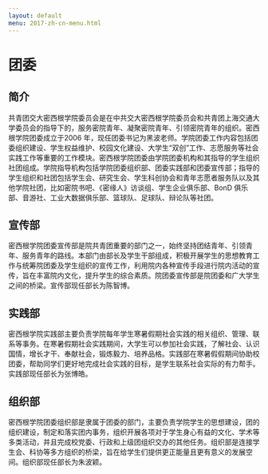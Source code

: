 ```yaml
---
layout: default
menu: 2017-zh-cn-menu.html
---
```


# 团委

## 简介

共青团交大密西根学院委员会是在中共交大密西根学院委员会和共青团上海交通大学委员会的指导下的，服务密院青年、凝聚密院青年、引领密院青年的组织。密西根学院团委成立于2006 年，现任团委书记为黑波老师。学院团委工作内容包括团委组织建设、学生权益维护、校园文化建设、大学生“双创”工作、志愿服务等社会实践工作等重要的工作模块。密西根学院团委由学院团委机构和其指导的学生组织社团组成。学院指导机构包括学院团委组织部、团委实践部和团委宣传部；指导的学生组织和社团包括学生会、研究生会、学生科创协会和青年志愿者服务队以及其他学院社团，比如密院书吧、《密缘人》访谈组、学生企业俱乐部、BonD 俱乐部、音游社、工业大数据俱乐部、篮球队、足球队、辩论队等社团。

## 宣传部

密西根学院团委宣传部是院共青团重要的部门之一，始终坚持团结青年、引领青年、服务青年的路线。本部门由部长及学生干部组成，积极开展学生的思想教育工作与统筹院团委及学生组织的宣传工作，利用院内各种宣传手段进行院内活动的宣传，旨在丰富院内文化，提升学生的综合素质。院团委宣传部是院团委和广大学生之间的桥梁。宣传部现任部长为陈智博。

## 实践部

密西根学院实践部主要负责学院每年学生寒暑假期社会实践的相关组织、管理、联系等事务。在寒暑假期社会实践期间，大学生可以参加社会实践，了解社会、认识国情，增长才干、奉献社会，锻炼毅力、培养品格。实践部在寒暑假假期间协助校团委，帮助同学们更好地完成社会实践的目标，是学生联系社会实际的有力帮手。实践部现任部长为张博皓。

## 组织部

密西根学院团委组织部是隶属于团委的部门，主要负责学院学生的思想建设，团的组织建设，制定和落实团内事务，组织开展各项对于学生身心有益的文化、学术等多类活动，并且完成校党委、行政和上级团组织交办的其他任务。组织部是连接学生会、科协等多方组织的桥梁，旨在给学生们提供更正能量且更有意义的发展空间。组织部现任部长为朱波颖。
